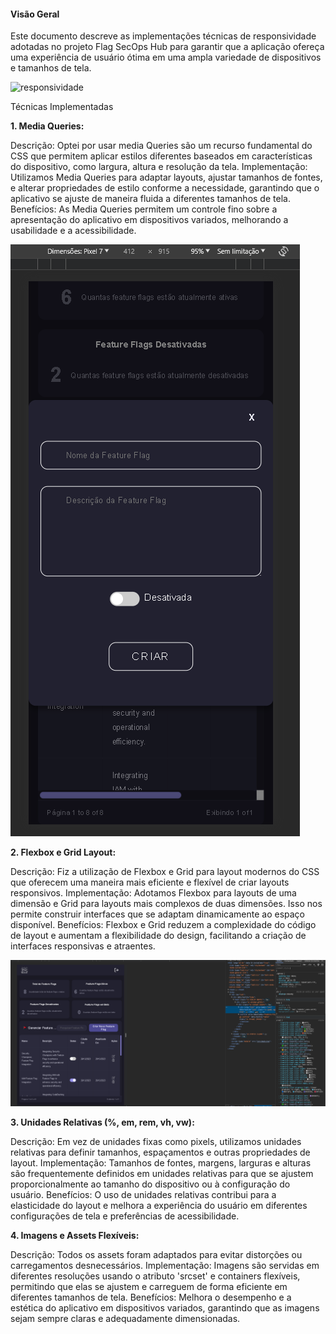 #### Visão Geral

Este documento descreve as implementações técnicas de responsividade adotadas no projeto Flag SecOps Hub para garantir que a aplicação ofereça uma experiência de usuário ótima em uma ampla variedade de dispositivos e tamanhos de tela.

![responsividade](../images/responsividade.gif)

Técnicas Implementadas

**1. Media Queries:**

Descrição: Optei por usar media Queries são um recurso fundamental do CSS que permitem aplicar estilos diferentes baseados em características do dispositivo, como largura, altura e resolução da tela.
Implementação: Utilizamos Media Queries para adaptar layouts, ajustar tamanhos de fontes, e alterar propriedades de estilo conforme a necessidade, garantindo que o aplicativo se ajuste de maneira fluida a diferentes tamanhos de tela.
Benefícios: As Media Queries permitem um controle fino sobre a apresentação do aplicativo em dispositivos variados, melhorando a usabilidade e a acessibilidade.

![media-query](../images/media-query.png)

**2. Flexbox e Grid Layout:**

Descrição: Fiz a utilização de Flexbox e Grid para layout modernos do CSS que oferecem uma maneira mais eficiente e flexível de criar layouts responsivos.
Implementação: Adotamos Flexbox para layouts de uma dimensão e Grid para layouts mais complexos de duas dimensões. Isso nos permite construir interfaces que se adaptam dinamicamente ao espaço disponível.
Benefícios: Flexbox e Grid reduzem a complexidade do código de layout e aumentam a flexibilidade do design, facilitando a criação de interfaces responsivas e atraentes.

![flexbox](../images/flexbox.png)

**3. Unidades Relativas (%, em, rem, vh, vw):**

Descrição: Em vez de unidades fixas como pixels, utilizamos unidades relativas para definir tamanhos, espaçamentos e outras propriedades de layout.
Implementação: Tamanhos de fontes, margens, larguras e alturas são frequentemente definidos em unidades relativas para que se ajustem proporcionalmente ao tamanho do dispositivo ou à configuração do usuário.
Benefícios: O uso de unidades relativas contribui para a elasticidade do layout e melhora a experiência do usuário em diferentes configurações de tela e preferências de acessibilidade.

**4. Imagens e Assets Flexíveis:**

Descrição: Todos os assets foram adaptados para evitar distorções ou carregamentos desnecessários.
Implementação: Imagens são servidas em diferentes resoluções usando o atributo 'srcset' e containers flexíveis, permitindo que elas se ajustem e carreguem de forma eficiente em diferentes tamanhos de tela.
Benefícios: Melhora o desempenho e a estética do aplicativo em dispositivos variados, garantindo que as imagens sejam sempre claras e adequadamente dimensionadas.
